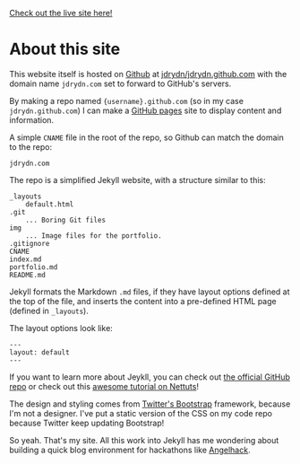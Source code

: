 <!--
---
layout: default
---
-->
[Check out the live site here!](http://jdrydn.com)

# About this site

This website itself is hosted on [Github](//github.com) at [jdrydn/jdrydn.github.com](//github.com/jdrydn/jdrydn.github.com) with the domain name `jdrydn.com` set to forward to GitHub's servers.

By making a repo named `{username}.github.com` (so in my case `jdrydn.github.com`) I can make a [GitHub pages](//help.github.com/categories/20/articles) site to display content and information.

A simple `CNAME` file in the root of the repo, so Github can match the domain to the repo:

	jdrydn.com

The repo is a simplified Jekyll website, with a structure similar to this:

	_layouts
		default.html
	.git
		... Boring Git files
	img
		... Image files for the portfolio.
	.gitignore
	CNAME
	index.md
	portfolio.md
	README.md

Jekyll formats the Markdown `.md` files, if they have layout options defined at the top of the file, and inserts the content into a pre-defined HTML page (defined in `_layouts`).

The layout options look like:

	---
	layout: default
	---

If you want to learn more about Jeykll, you can check out [the official GitHub repo](//github.com/mojombo/jekyll) or check out this [awesome tutorial on Nettuts](http://net.tutsplus.com/tutorials/other/building-static-sites-with-jekyll/)!

The design and styling comes from [Twitter's Bootstrap](http://twitter.github.com/bootstrap) framework, because I'm not a designer. I've put a static version of the CSS on my code repo because Twitter keep updating Bootstrap!

So yeah. That's my site. All this work into Jekyll has me wondering about building a quick blog environment for hackathons like [Angelhack](http://jdrydn.com/Angelhack2012).